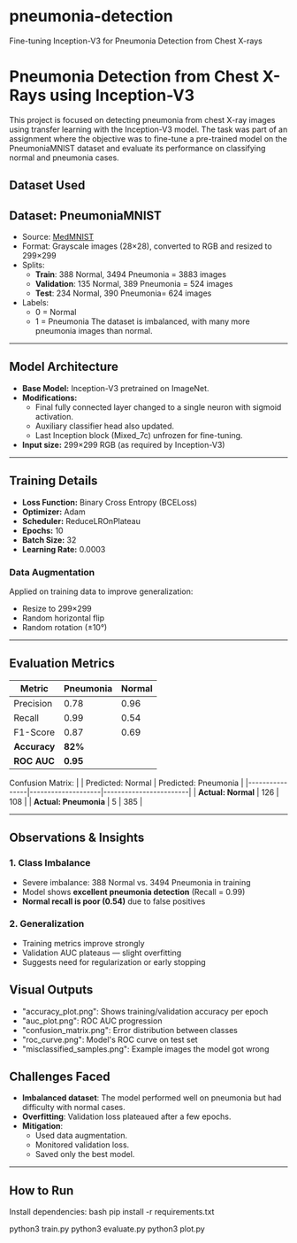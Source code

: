 # pneumonia-detection
Fine-tuning Inception-V3 for Pneumonia Detection from Chest X-rays

# Pneumonia Detection from Chest X-Rays using Inception-V3

This project is focused on detecting pneumonia from chest X-ray images using transfer learning with the Inception-V3 model. The task was part of an assignment where the objective was to fine-tune a pre-trained model on the PneumoniaMNIST dataset and evaluate its performance on classifying normal and pneumonia cases.

##  Dataset Used
##  Dataset: PneumoniaMNIST

- Source: [MedMNIST](https://medmnist.com/)
- Format: Grayscale images (28×28), converted to RGB and resized to 299×299
- Splits:
  - **Train**: 388 Normal, 3494 Pneumonia  =  3883 images
  - **Validation**: 135 Normal, 389 Pneumonia =   524 images
  - **Test**: 234 Normal, 390 Pneumonia=        624 images
- Labels:
  - 0 = Normal
  - 1 = Pneumonia
  The dataset is imbalanced, with many more pneumonia images than normal.
---

##  Model Architecture

- **Base Model:** Inception-V3 pretrained on ImageNet.
- **Modifications:**
  - Final fully connected layer changed to a single neuron with sigmoid activation.
  - Auxiliary classifier head also updated.
  - Last Inception block (Mixed_7c) unfrozen for fine-tuning.
- **Input size:** 299×299 RGB (as required by Inception-V3)

---

##  Training Details

- **Loss Function:** Binary Cross Entropy (BCELoss)
- **Optimizer:** Adam
- **Scheduler:** ReduceLROnPlateau
- **Epochs:** 10
- **Batch Size:** 32
- **Learning Rate:** 0.0003

###  Data Augmentation

Applied on training data to improve generalization:
- Resize to 299×299
- Random horizontal flip
- Random rotation (±10°)

---

##  Evaluation Metrics

| Metric      | Pneumonia | Normal |
|-------------|-----------|--------|
| Precision   | 0.78      | 0.96   |
| Recall      | 0.99      | 0.54   |
| F1-Score    | 0.87      | 0.69   |
| **Accuracy**  | **82%**     |
| **ROC AUC**   | **0.95**     |

Confusion Matrix:
|                | Predicted: Normal | Predicted: Pneumonia |
|----------------|--------------------|------------------------|
| **Actual: Normal**    |        126         |          108           |
| **Actual: Pneumonia** |         5          |          385           |

---

## Observations & Insights

### 1. Class Imbalance
- Severe imbalance: 388 Normal vs. 3494 Pneumonia in training
- Model shows **excellent pneumonia detection** (Recall = 0.99)
- **Normal recall is poor (0.54)** due to false positives

### 2. Generalization
- Training metrics improve strongly
- Validation AUC plateaus — slight overfitting
- Suggests need for regularization or early stopping
  
##  Visual Outputs

- "accuracy_plot.png": Shows training/validation accuracy per epoch
- "auc_plot.png": ROC AUC progression
- "confusion_matrix.png": Error distribution between classes
- "roc_curve.png": Model's ROC curve on test set
- "misclassified_samples.png": Example images the model got wrong

## Challenges Faced

- **Imbalanced dataset**: The model performed well on pneumonia but had difficulty with normal cases.
- **Overfitting**: Validation loss plateaued after a few epochs.
- **Mitigation**:
  - Used data augmentation.
  - Monitored validation loss.
  - Saved only the best model.

---

##  How to Run

Install dependencies:
bash
pip install -r requirements.txt

python3 train.py
python3 evaluate.py
python3 plot.py
